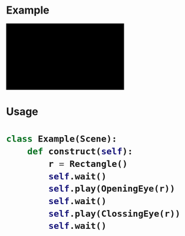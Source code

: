 
<h1>Example</h1>
<img src ='./Example.gif'>

<h1>Usage<h1>


```python
class Example(Scene):
    def construct(self):     
        r = Rectangle()
        self.wait()
        self.play(OpeningEye(r))
        self.wait()
        self.play(ClossingEye(r))
        self.wait() 
```
